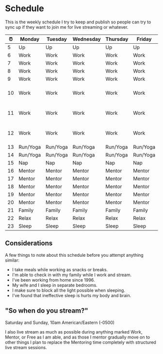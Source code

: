 # Schedule

This is the weekly schedule I try to keep and publish so people can try
to sync up if they want to join me for live streaming or whatever.

⏰|Monday|Tuesday|Wednesday|Thursday|Friday|Saturday|Sunday
-|-|-|-|-|-|-|-
5|Up|Up|Up|Up|Up|Up|Up
6|Work|Work|Work|Work|Work|Up|Up
7|Work|Work|Work|Work|Work|Up|Up
8|Work|Work|Work|Work|Work|Up|Up
9|Work|Work|Work|Work|Work|Up|Up
10|Work|Work|Work|Work|Work|Beginner Boost Stream|Beginner Boost Stream
11|Work|Work|Work|Work|Work|Beginner Boost Stream|Beginner Boost Stream
12|Work|Work|Work|Work|Work|Beginner Boost Stream|Beginner Boost Stream
13|Run/Yoga|Run/Yoga|Run/Yoga|Run/Yoga|Run/Yoga|Run/Yoga|Run/Yoga
14|Run/Yoga|Run/Yoga|Run/Yoga|Run/Yoga|Run/Yoga|Run/Yoga|Run/Yoga
15|Nap|Nap|Nap|Nap|Nap|Nap|Nap
16|Mentor|Mentor|Mentor|Mentor|Mentor|Free|Free
17|Mentor|Mentor|Mentor|Mentor|Mentor|Free|Free
18|Mentor|Mentor|Mentor|Mentor|Mentor|Free|Free
19|Mentor|Mentor|Mentor|Mentor|Mentor|Free|Free
20|Mentor|Mentor|Mentor|Mentor|Mentor|Free|Free
21|Family|Family|Family|Family|Family|Free|Free
22|Relax|Relax|Relax|Relax|Relax|Stream|Stream
23|Sleep|Sleep|Sleep|Sleep|Sleep|Sleep|Sleep

## Considerations

A few things to note about this schedule before you attempt anything
similar:

* I take meals while working as snacks or breaks.
* I'm able to check in with my family while I work and stream.
* I've been working from home since 1996.
* My wife and I sleep in separate bedrooms.
* I make sure to block all the light possible when sleeping.
* I've found that ineffective sleep is hurts my body and brain.

## "So when do you stream?"

Saturday and Sunday, 10am American/Eastern (-0500)

I also live stream as much as possible during anything marked Work,
Mentor, or Free as I am able, and as those I mentor gradually move on to
other things I plan to replace the Mentoring time completely with
structured live stream sessions.
